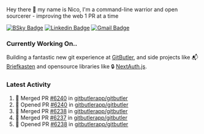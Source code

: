 
Hey there 👋 my name is Nico, I'm a command-line warrior and open sourcerer - improving the web 1 PR at a time

[![BSky Badge](https://img.shields.io/badge/-%20%40ndo.dev%20-%200285FF?style=flat-square&logo=bluesky&color=%23161e27)](https://bsky.app/profile/ndo.dev) [![Linkedin Badge](https://img.shields.io/badge/-ndom91-blue?style=flat-square&logo=Linkedin&logoColor=white&link=https://www.linkedin.com/in/ndom91/)](https://www.linkedin.com/in/ndom91/) [![Gmail Badge](https://img.shields.io/badge/-yo@ndo.dev-c14438?style=flat-square&logo=mail.ru&logoColor=white&link=mailto:yo@ndo.dev)](mailto:yo@ndo.dev)

### Currently Working On..

Building a fantastic new git experience at [GitButler](https://github.com/gitbutlerapp), and side projects like 📬 [Briefkasten](https://briefkastenhq.com) and opensource libraries like 🔒 [NextAuth.js](https://github.com/nextauthjs/next-auth).

<!--START_SECTION_PROFILE_VIEWS:readme-info-->
<!--END_SECTION_PROFILE_VIEWS:readme-info-->

<!--START_SECTION_DAILY_COMMIT:readme-info-->
<!--END_SECTION_DAILY_COMMIT:readme-info-->

<!--START_SECTION_WEEKLY_COMMIT:readme-info-->
<!--END_SECTION_WEEKLY_COMMIT:readme-info-->

### Latest Activity

<!--START_SECTION:activity-->
1. 🎉 Merged PR [#6240](https://github.com/gitbutlerapp/gitbutler/pull/6240) in [gitbutlerapp/gitbutler](https://github.com/gitbutlerapp/gitbutler)
2. 💪 Opened PR [#6240](https://github.com/gitbutlerapp/gitbutler/pull/6240) in [gitbutlerapp/gitbutler](https://github.com/gitbutlerapp/gitbutler)
3. 🎉 Merged PR [#6238](https://github.com/gitbutlerapp/gitbutler/pull/6238) in [gitbutlerapp/gitbutler](https://github.com/gitbutlerapp/gitbutler)
4. 🎉 Merged PR [#6237](https://github.com/gitbutlerapp/gitbutler/pull/6237) in [gitbutlerapp/gitbutler](https://github.com/gitbutlerapp/gitbutler)
5. 💪 Opened PR [#6238](https://github.com/gitbutlerapp/gitbutler/pull/6238) in [gitbutlerapp/gitbutler](https://github.com/gitbutlerapp/gitbutler)
<!--END_SECTION:activity-->
